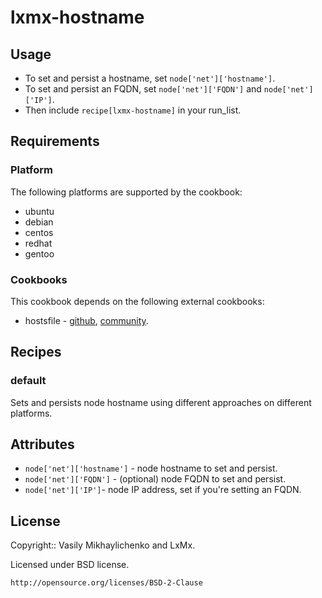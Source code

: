 # lxmx-hostname

## Usage

* To set and persist a hostname, set `node['net']['hostname']`.
* To set and persist an FQDN, set `node['net']['FQDN']` and `node['net']['IP']`.
* Then include `recipe[lxmx-hostname]` in your run_list.

## Requirements

### Platform

The following platforms are supported by the cookbook:

* ubuntu
* debian
* centos
* redhat
* gentoo

### Cookbooks

This cookbook depends on the following external cookbooks:

* hostsfile - [github](https://github.com/customink-webops/hostsfile), [community](http://community.opscode.com/cookbooks/hostsfile).

## Recipes

### default

Sets and persists node hostname using different approaches on different platforms.

## Attributes

* `node['net']['hostname']` - node hostname to set and persist.
* `node['net']['FQDN']` - (optional) node FQDN to set and persist.
* `node['net']['IP']`- node IP address, set if you're setting an FQDN.

## License

Copyright:: Vasily Mikhaylichenko and LxMx.

Licensed under BSD license.

    http://opensource.org/licenses/BSD-2-Clause


